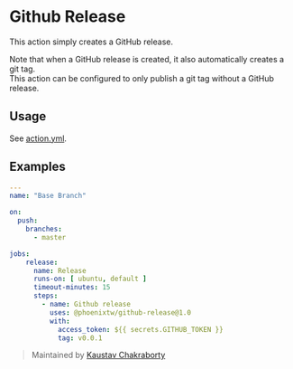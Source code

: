 # Github Release

This action simply creates a GitHub release.

Note that when a GitHub release is created, it also automatically creates a git tag.  
This action can be configured to only publish a git tag without a GitHub release.

## Usage

See [action.yml](action.yml).

## Examples

```yml
---
name: "Base Branch"

on:
  push:
    branches:
      - master

jobs:
    release:
      name: Release
      runs-on: [ ubuntu, default ]
      timeout-minutes: 15
      steps:        
        - name: Github release
          uses: @phoenixtw/github-release@1.0
          with:
            access_token: ${{ secrets.GITHUB_TOKEN }}
            tag: v0.0.1
```

> Maintained by [Kaustav Chakraborty](https://github.com/phoenixTW)